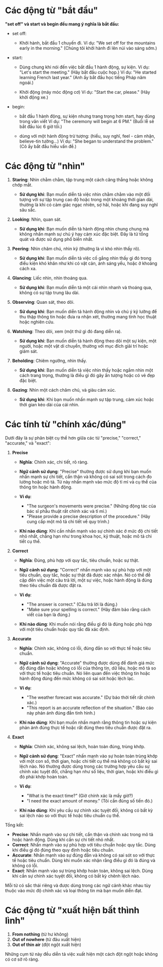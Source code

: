# Các động từ "bắt đầu"
**"set off" và start và begin đều mang ý nghĩa là bắt đầu:**
- set off:
    + Khởi hành, bắt đầu 1 chuyến đi.
    Ví dụ: "We set off for the mountains early in the morning." (Chúng tôi khởi hành đi lên núi vào sáng sớm.)

- start:
    + Dùng chung khi nói đến việc bắt đầu 1 hành động, sự kiện.
    Ví dụ: "Let's start the meeting." (Hãy bắt đầu cuộc họp.)
    Ví dụ: "He started learning French last year." (Anh ấy bắt đầu học tiếng Pháp năm ngoái.)

    + Khởi động (máy móc động cơ)
    Ví dụ: "Start the car, please." (Hãy khởi động xe.)

- begin:
    + bắt đầu 1 hành động, sự kiện nhưng trang trọng hơn start, hay dùng trong văn viết
    Ví dụ: "The ceremony will begin at 6 PM." (Buổi lễ sẽ bắt đầu lúc 6 giờ tối.)

    + dùng với một hành động trừ tượng: (hiểu, suy nghĩ, feel - cảm nhận, believe-tin tưởng...)
    Ví dụ: "She began to understand the problem." (Cô ấy bắt đầu hiểu vấn đề.)

# Các động từ "nhìn"
1. **Staring**: Nhìn chằm chằm, tập trung một cách căng thẳng hoặc không chớp mắt.
   - **Sử dụng khi**: Bạn muốn diễn tả việc nhìn chằm chằm vào một đối tượng với sự tập trung cao độ hoặc trong một khoảng thời gian dài, thường là khi có cảm giác ngạc nhiên, sợ hãi, hoặc khi đang suy nghĩ sâu sắc.

2. **Looking**: Nhìn, quan sát.
   - **Sử dụng khi**: Bạn muốn diễn tả hành động nhìn chung chung mà không nhấn mạnh sự chú ý hay cảm xúc đặc biệt. Đây là từ tổng quát và được sử dụng phổ biến nhất.

3. **Peering**: Nhìn chăm chú, nhìn kỹ (thường là vì khó nhìn thấy rõ).
   - **Sử dụng khi**: Bạn muốn diễn tả việc cố gắng nhìn thấy gì đó trong điều kiện khó khăn như khi có vật cản, ánh sáng yếu, hoặc ở khoảng cách xa.

4. **Glancing**: Liếc nhìn, nhìn thoáng qua.
   - **Sử dụng khi**: Bạn muốn diễn tả một cái nhìn nhanh và thoáng qua, không có sự tập trung lâu dài.

5. **Observing**: Quan sát, theo dõi.
   - **Sử dụng khi**: Bạn muốn diễn tả hành động nhìn và chú ý kỹ lưỡng để thu thập thông tin hoặc đưa ra nhận xét, thường mang tính học thuật hoặc nghiên cứu.

6. **Watching**: Theo dõi, xem (một thứ gì đó đang diễn ra).
   - **Sử dụng khi**: Bạn muốn diễn tả hành động theo dõi một sự kiện, một người, hoặc một vật di chuyển, thường với mục đích giải trí hoặc giám sát.

7. **Beholding**: Chiêm ngưỡng, nhìn thấy.
   - **Sử dụng khi**: Bạn muốn diễn tả việc nhìn thấy hoặc ngắm nhìn một cách trang trọng, thường là điều gì đó gây ấn tượng hoặc có vẻ đẹp đặc biệt.

8. **Gazing**: Nhìn một cách chăm chú, và giàu cảm xúc.
   - **Sử dụng khi**: Khi bạn muốn nhấn mạnh sự tập trung, cảm xúc hoặc thời gian kéo dài của cái nhìn.

# Các tính từ "chính xác/đúng"
Dưới đây là sự phân biệt cụ thể hơn giữa các từ "precise," "correct," "accurate," và "exact":

1. **Precise**
   - **Nghĩa**: Chính xác, chi tiết, rõ ràng.
   - **Ngữ cảnh sử dụng**: "Precise" thường được sử dụng khi bạn muốn nhấn mạnh sự chi tiết, cẩn thận và không có sai sót trong cách đo lường hoặc mô tả. Từ này nhấn mạnh vào mức độ tỉ mỉ và cụ thể của thông tin hoặc hành động.
   - **Ví dụ**:
     - "The surgeon's movements were precise." (Những động tác của bác sĩ phẫu thuật rất chính xác và tỉ mỉ.)
     - "Please provide a precise description of the procedure." (Hãy cung cấp một mô tả chi tiết về quy trình.)

   - **Khi nào dùng**: Khi cần nhấn mạnh vào sự chính xác ở mức độ chi tiết nhỏ nhất, chẳng hạn như trong khoa học, kỹ thuật, hoặc mô tả chi tiết cụ thể.

2. **Correct**
   - **Nghĩa**: Đúng, phù hợp với quy tắc, tiêu chuẩn, hoặc sự thật.
   - **Ngữ cảnh sử dụng**: "Correct" nhấn mạnh vào sự phù hợp với một tiêu chuẩn, quy tắc, hoặc sự thật đã được xác nhận. Nó có thể đề cập đến việc một câu trả lời, một sự việc, hoặc hành động là đúng theo tiêu chuẩn đã được đặt ra.
   - **Ví dụ**:
     - "The answer is correct." (Câu trả lời là đúng.)
     - "Make sure your spelling is correct." (Hãy đảm bảo rằng cách viết của bạn là đúng.)

   - **Khi nào dùng**: Khi muốn nói rằng điều gì đó là đúng hoặc phù hợp với một tiêu chuẩn hoặc quy tắc đã xác định.

3. **Accurate**
   - **Nghĩa**: Chính xác, không có lỗi, đúng đắn so với thực tế hoặc tiêu chuẩn.
   - **Ngữ cảnh sử dụng**: "Accurate" thường được dùng để đánh giá mức độ đúng đắn hoặc không có lỗi của thông tin, dữ liệu, hoặc mô tả so với thực tế hoặc tiêu chuẩn. Nó liên quan đến việc thông tin hoặc hành động đúng đến mức không có sai sót hoặc lệch lạc.
   - **Ví dụ**:
     - "The weather forecast was accurate." (Dự báo thời tiết rất chính xác.)
     - "This report is an accurate reflection of the situation." (Báo cáo này phản ánh đúng đắn tình hình.)

   - **Khi nào dùng**: Khi bạn muốn nhấn mạnh rằng thông tin hoặc sự kiện phản ánh đúng thực tế hoặc rất đúng theo tiêu chuẩn được đặt ra.

4. **Exact**
   - **Nghĩa**: Chính xác, không sai lệch, hoàn toàn đúng, trùng khớp.
   - **Ngữ cảnh sử dụng**: "Exact" nhấn mạnh vào sự hoàn toàn trùng khớp với một con số, thời gian, hoặc chi tiết cụ thể mà không có bất kỳ sai lệch nào. Nó thường được dùng trong các trường hợp yêu cầu sự chính xác tuyệt đối, chẳng hạn như số liệu, thời gian, hoặc khi điều gì đó phải khớp hoàn toàn.
   - **Ví dụ**:
     - "What is the exact time?" (Giờ chính xác là mấy giờ?)
     - "I need the exact amount of money." (Tôi cần đúng số tiền đó.)

   - **Khi nào dùng**: Khi yêu cầu sự chính xác tuyệt đối, không có bất kỳ sai lệch nào so với thực tế hoặc tiêu chuẩn cụ thể.

Tổng kết:

- **Precise**: Nhấn mạnh vào sự chi tiết, cẩn thận và chính xác trong mô tả hoặc hành động. Dùng khi cần sự chi tiết nhỏ nhất.
- **Correct**: Nhấn mạnh vào sự phù hợp với tiêu chuẩn hoặc quy tắc. Dùng khi điều gì đó đúng theo quy định hoặc tiêu chuẩn.
- **Accurate**: Nhấn mạnh vào sự đúng đắn và không có sai sót so với thực tế hoặc tiêu chuẩn. Dùng khi muốn xác nhận rằng điều gì đó là đúng và không có lỗi.
- **Exact**: Nhấn mạnh vào sự trùng khớp hoàn toàn, không sai lệch. Dùng khi cần sự chính xác tuyệt đối, không có bất kỳ chênh lệch nào.

Mỗi từ có sắc thái riêng và được dùng trong các ngữ cảnh khác nhau tùy thuộc vào mức độ chính xác và loại thông tin mà bạn muốn diễn đạt.

# Các động từ "xuất hiện bất thình lình"

1. **From nothing** (từ hư không)
2. **Out of nowhere** (từ đâu xuất hiện)
3. **Out of thin air** (đột ngột xuất hiện)

Những cụm từ này đều diễn tả việc xuất hiện một cách đột ngột hoặc không có cơ sở rõ ràng. 

